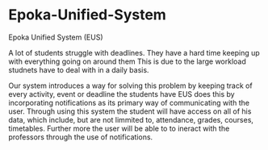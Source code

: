 # Epoka-Unified-System
Epoka Unified System (EUS)

A lot of students struggle with deadlines. They have a hard time keeping up with everything going on around them
This is due to the large workload studnets have to deal with in a daily basis.

Our system introduces a way for solving this problem by keeping track of every activity, event or deadline the students have
EUS does this by incorporating notifications as its primary way of communicating with the user. Through using this system the student
will have access on all of his data, which include, but are not limmited to, attendance, grades, courses, timetables. Further more the user will be able to 
to ineract with the professors through the use of notifications. 


